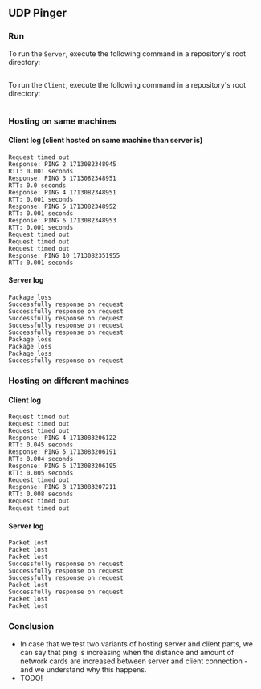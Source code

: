 ## UDP Pinger

### Run

To run the `Server`, execute the following command in a repository's root directory:

```

```

To run the `Client`, execute the following command in a repository's root directory:

```

```

### Hosting on same machines

#### Client log (client hosted on same machine than server is)

```
Request timed out
Response: PING 2 1713082348945
RTT: 0.001 seconds
Response: PING 3 1713082348951
RTT: 0.0 seconds
Response: PING 4 1713082348951
RTT: 0.001 seconds
Response: PING 5 1713082348952
RTT: 0.001 seconds
Response: PING 6 1713082348953
RTT: 0.001 seconds
Request timed out
Request timed out
Request timed out
Response: PING 10 1713082351955
RTT: 0.001 seconds
```

#### Server log

```
Package loss
Successfully response on request
Successfully response on request
Successfully response on request
Successfully response on request
Successfully response on request
Package loss
Package loss
Package loss
Successfully response on request
```

### Hosting on different machines

#### Client log

```
Request timed out
Request timed out
Request timed out
Response: PING 4 1713083206122
RTT: 0.045 seconds
Response: PING 5 1713083206191
RTT: 0.004 seconds
Response: PING 6 1713083206195
RTT: 0.005 seconds
Request timed out
Response: PING 8 1713083207211
RTT: 0.008 seconds
Request timed out
Request timed out
```

#### Server log

```
Packet lost
Packet lost
Packet lost
Successfully response on request
Successfully response on request
Successfully response on request
Packet lost
Successfully response on request
Packet lost
Packet lost
```

### Conclusion

- In case that we test two variants of hosting server and client parts, we can say that ping is increasing when the
  distance and amount of network cards are increased between server and client connection - and we understand why this
  happens.
- TODO!